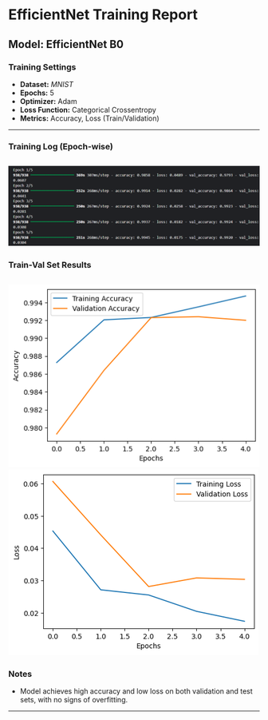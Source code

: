 # EfficientNet Training Report

## Model: EfficientNet B0

### Training Settings

- **Dataset:** *MNIST*
- **Epochs:** 5
- **Optimizer:** Adam
- **Loss Function:** Categorical Crossentropy
- **Metrics:** Accuracy, Loss (Train/Validation)

---

### Training Log (Epoch-wise)

![alt text](image-1.png)
---

### Train-Val Set Results

![alt text](image-3.png)
![alt text](image-2.png)
---

### Notes

- Model achieves high accuracy and low loss on both validation and test sets, with no signs of overfitting.

---


